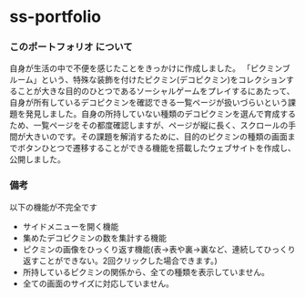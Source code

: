 # ss-portfolio

### このポートフォリオ について
自身が生活の中で不便を感じたことをきっかけに作成しました。
「ピクミンブルーム」という、特殊な装飾を付けたピクミン(デコピクミン)をコレクションすることが大きな目的のひとつであるソーシャルゲームをプレイするにあたって、自身が所有しているデコピクミンを確認できる一覧ページが扱いづらいという課題を発見しました。自身の所持していない種類のデコピクミンを選んで育成するため、一覧ページをその都度確認しますが、ページが縦に長く、スクロールの手間が大きいのです。その課題を解消するために、目的のピクミンの種類の画面までボタンひとつで遷移することができる機能を搭載したウェブサイトを作成し、公開しました。


### 備考
以下の機能が不完全です
- サイドメニューを開く機能
- 集めたデコピクミンの数を集計する機能
- ピクミンの画像をひっくり返す機能(表→表や裏→裏など、連続してひっくり返すことができない。2回クリックした場合できます。)
- 所持しているピクミンの関係から、全ての種類を表示していません。
- 全ての画面のサイズに対応していません。
